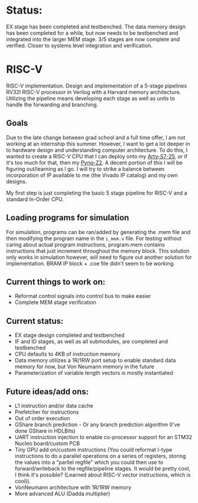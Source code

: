 # Status:

EX stage has been completed and testbenched. The data memory design has been completed for a while, but now needs to be testbenched and integrated into the larger MEM stage. 3/5 stages are now complete and verified. Closer to systems level integration and verification. 

# RISC-V
RISC-V implementation. Design and implementation of a 5-stage pipelines RV32I RISC-V processor in Verilog with a Harvard memory architecture. Utilizing the pipeline means developing each stage as well as units to handle the forwarding and branching. 

## Goals

Due to the late change between grad school and a full time offer, I am not working at an internship this summer. However, I want to get a lot deeper in to hardware design and understanding computer architecture. To do this, I wanted to create a RISC-V CPU that I can deploy onto my [Arty-S7-25](https://digilent.com/shop/arty-s7-spartan-7-fpga-development-board/), or if it's too much for that, then my [Pynq-Z2](https://www.newark.com/tul-corporation/1m1-m000127dvb/tul-pynq-z2-basic-kit-rohs-compliant/dp/69AC1754?st=tul-corporation). A decent portion of this I will be figuring out/learning as I go. I will try to strike a balance between incorporation of IP available to me (the Vivado IP catalog) and my own designs.

My first step is just completing the basic 5 stage pipeline for RISC-V and a standard In-Order CPU.

## Loading programs for simulation

For simulation, programs can be ran/added by generating the .mem file and then modifying the program name in the `i_mem.v` file. For testing without caring about actual program instructions, program.mem contains instructions that just increment throughout the memory block. This solution only works in simulation however, will need to figure out another solution for implementation. BRAM IP block + .coe file didn't seem to be working.

## Current things to work on:
- Reformat control signals into control bus to make easier
- Complete MEM stage verification


## Current status:

- EX stage design completed and testbenched
- IF and ID stages, as well as all submodules, are completed and testbenched
- CPU defaults to 4KB of instruction memory
- Data memory utilizes a 1R/1RW port setup to enable standard data memory for now, but Von Neumann memory in the future
- Parameterization of variable length vectors is mostly instantiated

## Future ideas/add ons:
- L1 instruction and/or data cache
- Prefetcher for instructions
- Out of order execution
- GShare branch prediction - Or any branch prediction algorithm (I've done GShare in HDLBits)
- UART instruction injection to enable co-processor support for an STM32 Nucleo board/custom PCB
- Tiny GPU add on/custom instructions (You could reformat I-type instructions to do a parallel operations on a series of registers, storing the values into a "parllel regfile" which you could then use to forward/writeback to the regfile/pipeline stages. It would be pretty cool, I think it's possible? (Learned about RISC-V vector instructions, which is cool)).
- VonNeumann architecture with 1R/1RW memory
- More advanced ALU (Dadda multiplier)